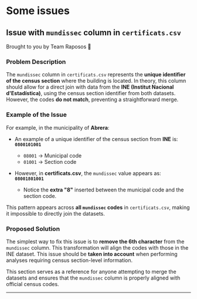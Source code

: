 # Some issues

## Issue with `mundissec` column in `certificats.csv`

Brought to you by Team Raposos 🦊

### Problem Description

The `mundissec` column in `certificats.csv` represents the **unique identifier of the census section** where the building is located. In theory, this column should allow for a direct join with data from the **INE (Institut Nacional d'Estadística)**, using the census section identifier from both datasets. However, the codes **do not match**, preventing a straightforward merge.

### Example of the Issue

For example, in the municipality of **Abrera**:

- An example of a unique identifier of the census section from **INE** is:  
  **`0800101001`**  
  - `08001` → Municipal code  
  - `01001` → Section code  

- However, in **certificats.csv**, the `mundissec` value appears as:  
  **`08001801001`**  
  - Notice the **extra "8"** inserted between the municipal code and the section code.

This pattern appears across **all `mundissec` codes** in `certificats.csv`, making it impossible to directly join the datasets.

### Proposed Solution

The simplest way to fix this issue is to **remove the 6th character** from the `mundissec` column. This transformation will align the codes with those in the INE dataset.
This issue should be **taken into account** when performing analyses requiring census section-level information.



This section serves as a reference for anyone attempting to merge the datasets and ensures that the `mundissec` column is properly aligned with official census codes.

---

<!-- Add further issues if needed following a similar format starting with "## Issue..." -->